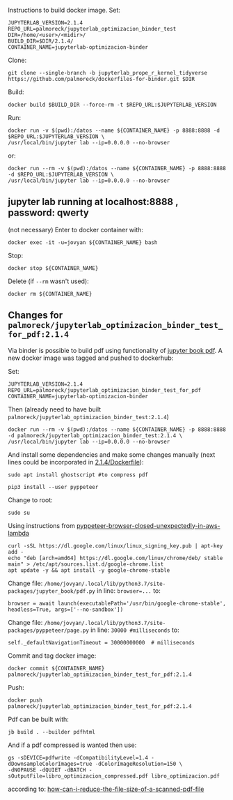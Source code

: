 Instructions to build docker image. Set:

```
JUPYTERLAB_VERSION=2.1.4
REPO_URL=palmoreck/jupyterlab_optimizacion_binder_test
DIR=/home/<user>/<midir>/
BUILD_DIR=$DIR/2.1.4/
CONTAINER_NAME=jupyterlab-optimizacion-binder
```

Clone:

```
git clone --single-branch -b jupyterlab_prope_r_kernel_tidyverse https://github.com/palmoreck/dockerfiles-for-binder.git $DIR
```

Build:

```
docker build $BUILD_DIR --force-rm -t $REPO_URL:$JUPYTERLAB_VERSION
```

Run:

```
docker run -v $(pwd):/datos --name ${CONTAINER_NAME} -p 8888:8888 -d $REPO_URL:$JUPYTERLAB_VERSION \
/usr/local/bin/jupyter lab --ip=0.0.0.0 --no-browser
```

or:

```
docker run --rm -v $(pwd):/datos --name ${CONTAINER_NAME} -p 8888:8888 -d $REPO_URL:$JUPYTERLAB_VERSION \
/usr/local/bin/jupyter lab --ip=0.0.0.0 --no-browser
```


## jupyter lab running at localhost:8888 , password: qwerty

(not necessary) Enter to docker container with:

```
docker exec -it -u=jovyan ${CONTAINER_NAME} bash
```

Stop:

```
docker stop ${CONTAINER_NAME}
```

Delete (if `--rm` wasn't used):


```
docker rm ${CONTAINER_NAME}
```

## Changes for `palmoreck/jupyterlab_optimizacion_binder_test_for_pdf:2.1.4`

Via binder is possible to build pdf using functionality of [jupyter book pdf](https://jupyterbook.org/advanced/pdf.html). A new docker image was tagged and pushed to dockerhub:

Set:

```
JUPYTERLAB_VERSION=2.1.4
REPO_URL=palmoreck/jupyterlab_optimizacion_binder_test_for_pdf
CONTAINER_NAME=jupyterlab-optimizacion-binder
```

Then (already need to have built `palmoreck/jupyterlab_optimizacion_binder_test:2.1.4`)

```
docker run --rm -v $(pwd):/datos --name ${CONTAINER_NAME} -p 8888:8888 -d palmoreck/jupyterlab_optimizacion_binder_test:2.1.4 \
/usr/local/bin/jupyter lab --ip=0.0.0.0 --no-browser
```

And install some dependencies and make some changes manually (next lines could be incorporated in [2.1.4/Dockerfile](2.1.4/Dockerfile)):

```
sudo apt install ghostscript #to compress pdf

pip3 install --user pyppeteer
```

Change to root:

```
sudo su
```

Using instructions from [pyppeteer-browser-closed-unexpectedly-in-aws-lambda](https://stackoverflow.com/questions/61780476/pyppeteer-browser-closed-unexpectedly-in-aws-lambda)

```
curl -sSL https://dl.google.com/linux/linux_signing_key.pub | apt-key add -
echo "deb [arch=amd64] https://dl.google.com/linux/chrome/deb/ stable main" > /etc/apt/sources.list.d/google-chrome.list
apt update -y && apt install -y google-chrome-stable
```

Change file: `/home/jovyan/.local/lib/python3.7/site-packages/jupyter_book/pdf.py` in line: `browser=...` to:

```
browser = await launch(executablePath='/usr/bin/google-chrome-stable', headless=True, args=['--no-sandbox'])
```

Change file: `/home/jovyan/.local/lib/python3.7/site-packages/pyppeteer/page.py` in line: `30000 #milliseconds` to:

```
self._defaultNavigationTimeout = 30000000000  # milliseconds
```

Commit and tag docker image:

```
docker commit ${CONTAINER_NAME} palmoreck/jupyterlab_optimizacion_binder_test_for_pdf:2.1.4
```

Push:

```
docker push palmoreck/jupyterlab_optimizacion_binder_test_for_pdf:2.1.4
```

Pdf can be built with:

```
jb build . --builder pdfhtml
```

And if a pdf compressed is wanted then use:

```
gs -sDEVICE=pdfwrite -dCompatibilityLevel=1.4 -dDownsampleColorImages=true -dColorImageResolution=150 \
-dNOPAUSE -dQUIET -dBATCH -sOutputFile=libro_optimizacion_compressed.pdf libro_optimizacion.pdf
```

according to: [how-can-i-reduce-the-file-size-of-a-scanned-pdf-file](https://askubuntu.com/questions/113544/how-can-i-reduce-the-file-size-of-a-scanned-pdf-file)

